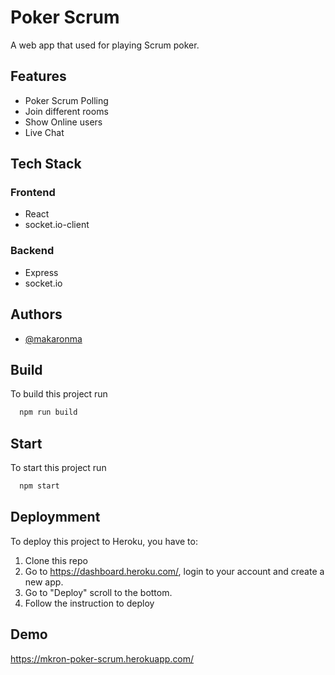 # Poker Scrum

A web app that used for playing Scrum poker.

## Features

* Poker Scrum Polling
* Join different rooms
* Show Online users
* Live Chat

## Tech Stack

### Frontend

* React
* socket.io-client

### Backend

* Express
* socket.io

## Authors

* [@makaronma](https://www.github.com/makaronma)

## Build

To build this project run

```bash
  npm run build
```

## Start

To start this project run

```bash
  npm start
```

## Deploymment

To deploy this project to Heroku, you have to:

1. Clone this repo
2. Go to <https://dashboard.heroku.com/>, login to your account and create a new app.
3. Go to "Deploy" scroll to the bottom.
4. Follow the instruction to deploy

## Demo

<https://mkron-poker-scrum.herokuapp.com/>
